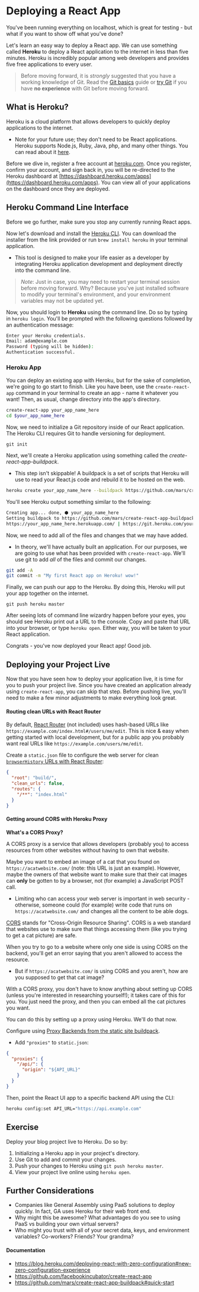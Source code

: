 # Deploying a React App

You've been running everything on localhost, which is great for testing - but what if you want to show off what you've done?

Let's learn an easy way to deploy a React app. We can use something called **Heroku** to deploy a React application to the internet in less than five minutes. Heroku is incredibly popular among web developers and provides five free applications to every user.

> Before moving forward, it is _strongly_ suggested that you have a working knowledge of Git. Read the [Git basics](https://git-scm.com/book/en/v2/Getting-Started-Git-Basics) guide or [try Git](https://try.github.io/levels/1/challenges/1) if you have **no experience** with Git before moving forward.


## What is Heroku?

Heroku is a cloud platform that allows developers to quickly deploy applications to the internet.
- Note for your future use; they don't need to be React applications. Heroku supports Node.js, Ruby, Java, php, and many other things. You can read about it [here](https://devcenter.heroku.com/).

Before we dive in, register a free account at [heroku.com](https://heroku.com). Once you register, confirm your account, and sign back in, you will be re-directed to the Heroku dashboard at [https://dashboard.heroku.com/apps](https://dashboard.heroku.com/apps). You can view all of your applications on the dashboard once they are deployed.


## Heroku Command Line Interface

Before we go further, make sure you stop any currently running React apps.

Now let's download and install the [Heroku CLI](https://devcenter.heroku.com/articles/heroku-cli). You can download the installer from the link provided or run `brew install heroku` in your terminal application.
- This tool is designed to make your life easier as a developer by integrating Heroku application development and deployment directly into the command line.

> _Note_: Just in case, you may need to restart your terminal session before moving forward. Why? Because you've just installed software to modify your terminal's environment, and your environment variables may not be updated yet.


Now, you should login to **Heroku** using the command line. Do so by typing in `heroku login`. You'll be prompted with the following questions followed by an authentication message:

```bash
Enter your Heroku credentials.
Email: adam@example.com
Password (typing will be hidden):
Authentication successful.
```

### Heroku App

You can deploy an existing app with Heroku, but for the sake of completion, we're going to go start to finish. Like you have been, use the `create-react-app` command in your terminal to create an app - name it whatever you want! Then, as usual, change directory into the app's directory.

```bash
create-react-app your_app_name_here
cd $your_app_name_here
```

Now, we need to initialize a Git repository inside of our React application. The Heroku CLI requires Git to handle versioning for deployment.

```
git init
```

Next, we'll create a Heroku application using something called the *create-react-app-buildpack*.
- This step isn't skippable! A buildpack is a set of scripts that Heroku will use to read your React.js code and rebuild it to be hosted on the web.

```sh
heroku create your_app_name_here --buildpack https://github.com/mars/create-react-app-buildpack.git
```

You'll see Heroku output something similar to the following:

```sh
Creating app... done, ⬢ your_app_name_here
Setting buildpack to https://github.com/mars/create-react-app-buildpack.git... done
https://your_app_name_here.herokuapp.com/ | https://git.heroku.com/your_app_name_here.git
```

Now, we need to add all of the files and changes that we may have added.
- In theory, we'll have actually built an application. For our purposes, we are going to use what has been provided with `create-react-app`. We'll use git to add _all_ of the files and commit our changes.

```sh
git add -A
git commit -m "My first React app on Heroku! wow!"
```

Finally, we can push our app to the Heroku. By doing this, Heroku will put your app together on the internet.

```
git push heroku master
```

After seeing lots of command line wizardry happen before your eyes, you should see Heroku print out a URL to the console. Copy and paste that URL into your browser, or type `heroku open`. Either way, you will be taken to your React application.

Congrats - you've now deployed your React app! Good job.

## Deploying your Project Live

Now that you have seen how to deploy your application live, it is time for you to push your project live. Since you have created an application already using `create-react-app`, you can skip that step. Before pushing live, you'll need to make a few minor adjustments to make everything look great.

#### Routing clean URLs with React Router

By default, [React Router](https://github.com/reactjs/react-router) (not included) uses hash-based URLs like `https://example.com/index.html#/users/me/edit`. This is nice & easy when getting started with local development, but for a public app you probably want real URLs like `https://example.com/users/me/edit`.

Create a `static.json` file to configure the web server for clean [`browserHistory` URLs with React Router](https://github.com/mars/create-react-app-buildpack#routing-clean-urls):

```json
{
  "root": "build/",
  "clean_urls": false,
  "routes": {
    "/**": "index.html"
  }
}
```

#### Getting around CORS with Heroku Proxy

**What's a CORS Proxy?**

A CORS proxy is a service that allows developers (probably you) to access resources from other websites without having to own that website.

Maybe you want to embed an image of a cat that you found on `https://acatwebsite.com/` (note: this URL is just an example). However, maybe the owners of that website want to make sure that their cat images can **only** be gotten to by a browser, not (for example) a JavaScript POST call.
- Limiting who can access your web server is important in web security - otherwise, someone could (for example) write code that runs on `https://acatwebsite.com/` and changes all the content to be able dogs.

[CORS](https://developer.mozilla.org/en-US/docs/Web/HTTP/Access_control_CORS) stands for "Cross-Origin Resource Sharing". CORS is a web standard that websites use to make sure that things accessing them (like you trying to get a cat picture) are safe.

When you try to go to a website where only one side is using CORS on the backend, you'll get an error saying that you aren't allowed to access the resource.
- But if `https://acatwebsite.com/` is using CORS and you aren't, how are you supposed to get that cat image?

With a CORS proxy, you don't have to know anything about setting up CORS (unless you're interested in researching yourself!); it takes care of this for you. You just need the proxy, and then you can embed all the cat pictures you want.

You can do this by setting up a proxy using Heroku. We'll do that now.

Configure using [Proxy Backends from the static site buildpack](https://github.com/heroku/heroku-buildpack-static/blob/master/README.md#proxy-backends).

* Add `"proxies"` to `static.json`:

```json
{
  "proxies": {
    "/api/": {
      "origin": "${API_URL}"
    }
  }
}
```

Then, point the React UI app to a specific backend API using the CLI:

```bash
heroku config:set API_URL="https://api.example.com"
```

## Exercise

Deploy your blog project live to Heroku. Do so by:

1. Initializing a Heroku app in your project's directory.
2. Use Git to add and commit your changes.
3. Push your changes to Heroku using `git push heroku master`.
4. View your project live online using `heroku open`.


## Further Considerations

* Companies like General Assembly using PaaS solutions to deploy quickly. In fact, GA uses Heroku for their web front end.
* Why might this be awesome? What advantages do you see to using PaaS vs building your own virtual servers?
* Who might you trust with all of your secret data, keys, and environment variables? Co-workers? Friends? Your grandma?

#### Documentation

- https://blog.heroku.com/deploying-react-with-zero-configuration#new-zero-configuration-experience
- https://github.com/facebookincubator/create-react-app
- https://github.com/mars/create-react-app-buildpack#quick-start
